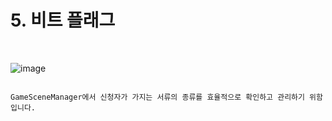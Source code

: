 

# 5. 비트 플래그


<br>

![image](https://github.com/user-attachments/assets/b10ef9c3-7980-4aad-b85a-3ccf5e917a1e)



<pre>
<code>
GameSceneManager에서 신청자가 가지는 서류의 종류를 효율적으로 확인하고 관리하기 위함입니다.
</code>
</pre>
